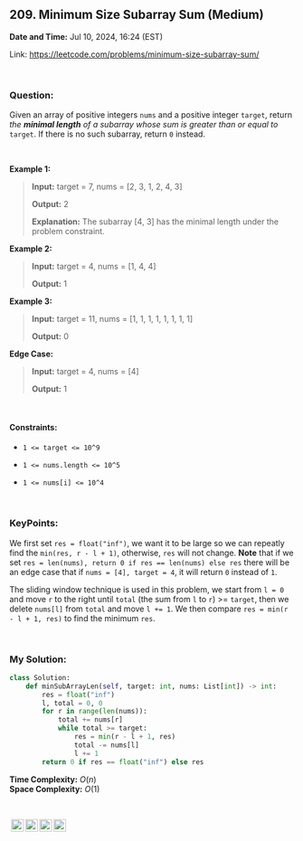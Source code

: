 ## 209. Minimum Size Subarray Sum (Medium)
**Date and Time:** Jul 10, 2024, 16:24 (EST)

Link: https://leetcode.com/problems/minimum-size-subarray-sum/

<br>

### Question:
Given an array of positive integers `nums` and a positive integer `target`, return _the **minimal length** of a 
subarray whose sum is greater than or equal to_ `target`. If there is no such subarray, return `0` instead.

<br>

**Example 1:**
> **Input:** target = 7, nums = [2, 3, 1, 2, 4, 3]
> 
> **Output:** 2
>
> **Explanation:** The subarray [4, 3] has the minimal length under the problem constraint.

**Example 2:**
> **Input:** target = 4, nums = [1, 4, 4]
> 
> **Output:** 1

**Example 3:**
> **Input:** target = 11, nums = [1, 1, 1, 1, 1, 1, 1, 1]
> 
> **Output:** 0

**Edge Case:**
> **Input:** target = 4, nums = [4]
> 
> **Output:** 1

<br>

#### Constraints:
* `1 <= target <= 10^9`

* `1 <= nums.length <= 10^5`

* `1 <= nums[i] <= 10^4`

<br>

### KeyPoints: 
We first set `res = float("inf")`, we want it to be large so we can repeatly find the `min(res, r - l + 1)`, otherwise, `res` will not change. **Note** that if we set `res = len(nums), return 0 if res == len(nums) else res` there will be an edge case that if `nums = [4], target = 4`, it will return `0` instead of `1`.

The sliding window technique is used in this problem, we start from `l = 0` and move `r` to the right until `total` (the sum from `l` to `r`) >= `target`, then we delete `nums[l]` from `total` and move `l += 1`. We then compare `res = min(r - l + 1, res)` to find the minimum `res`.

<br>

### My Solution:
```python
class Solution:
    def minSubArrayLen(self, target: int, nums: List[int]) -> int:
        res = float("inf")
        l, total = 0, 0
        for r in range(len(nums)):
            total += nums[r]
            while total >= target:
                res = min(r - l + 1, res)
                total -= nums[l]
                l += 1
        return 0 if res == float("inf") else res
```
**Time Complexity:** $O(n)$ <br>
**Space Complexity:** $O(1)$

<br>

<img style="height:22px!important;margin-left:3px;vertical-align:text-bottom;" src="https://mirrors.creativecommons.org/presskit/icons/cc.svg?ref=chooser-v1" alt="CC BY-NC-SA" title="CC BY-NC-SA"><img style="height:22px!important;margin-left:3px;vertical-align:text-bottom;" src="https://mirrors.creativecommons.org/presskit/icons/by.svg?ref=chooser-v1" alt="BY: credit must be given to the creator" title="BY: credit must be given to the creator"><img style="height:22px!important;margin-left:3px;vertical-align:text-bottom;" src="https://mirrors.creativecommons.org/presskit/icons/nc.svg?ref=chooser-v1" alt="NC: Only noncommercial uses of the work are permitted" title="NC: Only noncommercial uses of the work are permitted"><img style="height:22px!important;margin-left:3px;vertical-align:text-bottom;" src="https://mirrors.creativecommons.org/presskit/icons/sa.svg?ref=chooser-v1" alt="SA: Adaptations must be shared under the same terms" title="SA: Adaptations must be shared under the same terms">